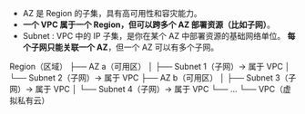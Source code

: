 
- AZ 是 Region 的子集，具有高可用性和容灾能力。
- **一个 VPC 属于一个 Region，但可以跨多个 AZ 部署资源（比如子网）**。
- Subnet : VPC 中的 IP 子集，是你在某个 AZ 中部署资源的基础网络单位。 **每个子网只能关联一个 AZ**，但一个 AZ 可以有多个子网。

Region（区域）
├── AZ a（可用区）
│   ├── Subnet 1（子网）→ 属于 VPC
│   └── Subnet 2（子网）→ 属于 VPC
├── AZ b（可用区）
│   ├── Subnet 3（子网）→ 属于 VPC
│   └── Subnet 4（子网）→ 属于 VPC
└── ...
     └── VPC（虚拟私有云）
